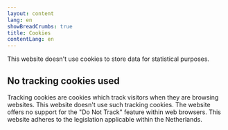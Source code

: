 ```yaml
---
layout: content
lang: en
showBreadCrumbs: true
title: Cookies
contentLang: en
---
```

This website doesn't use cookies to store data for statistical purposes.

## No tracking cookies used

Tracking cookies are cookies which track visitors when they are browsing websites. This website doesn't use such tracking cookies. The website offers no support for the "Do Not Track" feature within web browsers. This website adheres to the legislation applicable within the Netherlands.
